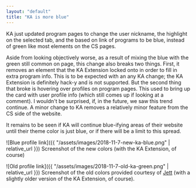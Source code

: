 ```yaml
---
layout: "default"
title: "KA is more blue"
---
```


KA just updated program pages to change the user nickname, the highlight on the selected tab, and the based on link of programs to be blue, instead of green like most elements on the CS pages.

Aside from looking objectively worse, as a result of mixing the blue with the green still common on page, this change also breaks two things. First, it removes an element that the KA Extension locked onto in order to fill in extra program info. This is to be expected with an any KA change; the KA Extension is definitely hack-y and is not supported. But the second thing that broke is hovering over profiles on program pages. This used to bring up the card with user profile info (which still comes up if looking at a comment). I wouldn't be surprised, if, in the future, we saw this trend continue. A minor change to KA removes a relatively minor feature from the CS side of the website.

It remains to be seen if KA will continue blue-ifying areas of their website until their theme color is just blue, or if there will be a limit to this spread.

![Blue profile link]({{ "/assets/images/2018-11-7-new-ka-blue.png" | relative_url }})
Screenshot of the new colors (with the KA Extension, of course)

![Old profile link]({{ "/assets/images/2018-11-7-old-ka-green.png" | relative_url }})
Screenshot of the old colors provided courtesy of [Jett](https://khanacademy.org/profile/kaid_455920429074646065838008) (with a slightly older version of the KA Extension, of course).
